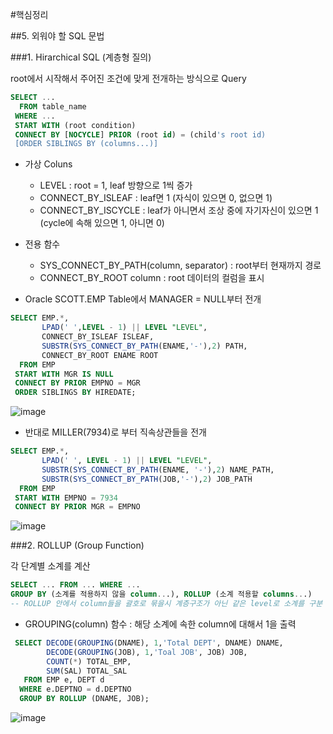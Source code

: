 #핵심정리

##5. 외워야 할 SQL 문법

###1. Hirarchical SQL (계층형 질의)

root에서 시작해서 주어진 조건에 맞게 전개하는 방식으로 Query

```SQL
SELECT ...
  FROM table_name
 WHERE ...
 START WITH (root condition)
 CONNECT BY [NOCYCLE] PRIOR (root id) = (child's root id)
 [ORDER SIBLINGS BY (columns...)]
```

* 가상 Coluns
  - LEVEL : root = 1, leaf 방향으로 1씩 증가
  - CONNECT_BY_ISLEAF : leaf면 1 (자식이 있으면 0, 없으면 1)
  - CONNECT_BY_ISCYCLE : leaf가 아니면서 조상 중에 자기자신이 있으면 1 (cycle에 속해 있으면 1, 아니면 0)

* 전용 함수
  - SYS_CONNECT_BY_PATH(column, separator) : root부터 현재까지 경로
  - CONNECT_BY_ROOT column : root 데이터의 컬럼을 표시

* Oracle SCOTT.EMP Table에서 MANAGER = NULL부터 전개
```SQL
SELECT EMP.*,
       LPAD(' ',LEVEL - 1) || LEVEL "LEVEL", 
       CONNECT_BY_ISLEAF ISLEAF,
       SUBSTR(SYS_CONNECT_BY_PATH(ENAME,'-'),2) PATH,
       CONNECT_BY_ROOT ENAME ROOT
  FROM EMP
 START WITH MGR IS NULL
 CONNECT BY PRIOR EMPNO = MGR
 ORDER SIBLINGS BY HIREDATE;
```

![image](https://github.com/DevStarSJ/Study/blob/master/Blog/Oracle/sqlp/image/05.01.sql.01.png?raw=true)

* 반대로 MILLER(7934)로 부터 직속상관들을 전개
```SQL
SELECT EMP.*,
       LPAD(' ', LEVEL - 1) || LEVEL "LEVEL",
       SUBSTR(SYS_CONNECT_BY_PATH(ENAME, '-'),2) NAME_PATH,
       SUBSTR(SYS_CONNECT_BY_PATH(JOB,'-'),2) JOB_PATH
  FROM EMP
 START WITH EMPNO = 7934
 CONNECT BY PRIOR MGR = EMPNO
```

![image](https://github.com/DevStarSJ/Study/blob/master/Blog/Oracle/sqlp/image/05.01.sql.01.png?raw=true)

###2. ROLLUP (Group Function)

각 단계별 소계를 계산

```SQL
SELECT ... FROM ... WHERE ...
GROUP BY (소계를 적용하지 않을 column...), ROLLUP (소계 적용할 columns...)
-- ROLLUP 안에서 column들을 괄호로 묶을시 계층구조가 아닌 같은 level로 소계를 구분
```

* GROUPING(column) 함수 : 해당 소계에 속한 column에 대해서 1을 출력

```SQL
 SELECT DECODE(GROUPING(DNAME), 1,'Total DEPT', DNAME) DNAME,
        DECODE(GROUPING(JOB), 1,'Toal JOB', JOB) JOB,
        COUNT(*) TOTAL_EMP,
        SUM(SAL) TOTAL_SAL
   FROM EMP e, DEPT d
  WHERE e.DEPTNO = d.DEPTNO
  GROUP BY ROLLUP (DNAME, JOB);
```

![image](https://github.com/DevStarSJ/Study/blob/master/Blog/Oracle/sqlp/image/05.01.sql.01.png?raw=true)

